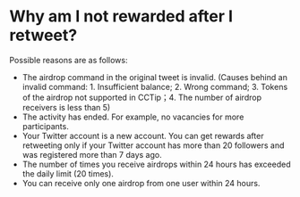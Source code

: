 # Why am I not rewarded after I retweet?

Possible reasons are as follows:

* The airdrop command in the original tweet is invalid. \(Causes behind an invalid command: 1. Insufficient balance; 2. Wrong command; 3. Tokens of the airdrop not supported in CCTip；4. The number of airdrop receivers is less than 5\)
* The activity has ended. For example, no vacancies for more participants.
* Your Twitter account is a new account. You can get rewards after retweeting only if your Twitter account has more than 20 followers and was registered more than 7 days ago.
* The number of times you receive airdrops within 24 hours has exceeded the daily limit \(20 times\).
* You can receive only one airdrop from one user within 24 hours.

